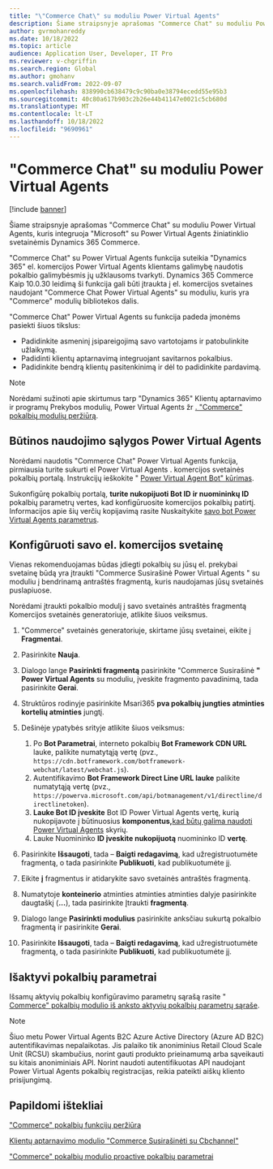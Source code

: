 ```yaml
---
title: "\"Commerce Chat\" su moduliu Power Virtual Agents"
description: Šiame straipsnyje aprašomas "Commerce Chat" su moduliu Power Virtual Agents, kuris integruoja "Microsoft" su Power Virtual Agents žiniatinklio svetainėmis Dynamics 365 Commerce.
author: gvrmohanreddy
ms.date: 10/18/2022
ms.topic: article
audience: Application User, Developer, IT Pro
ms.reviewer: v-chgriffin
ms.search.region: Global
ms.author: gmohanv
ms.search.validFrom: 2022-09-07
ms.openlocfilehash: 838990cb638479c9c90ba0e38794ecedd55e95b3
ms.sourcegitcommit: 40c80a617b903c2b26e44b41147e0021c5cb680d
ms.translationtype: MT
ms.contentlocale: lt-LT
ms.lasthandoff: 10/18/2022
ms.locfileid: "9690961"
---
```

# <a name="commerce-chat-with-power-virtual-agents-module"></a>"Commerce Chat" su moduliu Power Virtual Agents

[!include [banner](includes/banner.md)]

Šiame straipsnyje aprašomas "Commerce Chat" su moduliu Power Virtual Agents, kuris integruoja "Microsoft" su Power Virtual Agents žiniatinklio svetainėmis Dynamics 365 Commerce.

"Commerce Chat" su Power Virtual Agents funkcija suteikia "Dynamics 365" el. komercijos Power Virtual Agents klientams galimybę naudotis pokalbio galimybėsmis jų užklausoms tvarkyti. Dynamics 365 Commerce Kaip 10.0.30 leidimą ši funkcija gali būti įtraukta į el. komercijos svetaines naudojant "Commerce Chat Power Virtual Agents" su moduliu, kuris yra "Commerce" modulių bibliotekos dalis.

"Commerce Chat" Power Virtual Agents su funkcija padeda įmonėms pasiekti šiuos tikslus:

- Padidinkite asmeninį įsipareigojimą savo vartotojams ir patobulinkite užlaikymą.
- Padidinti klientų aptarnavimą integruojant savitarnos pokalbius.
- Padidinkite bendrą klientų pasitenkinimą ir dėl to padidinkite pardavimą.

> [!NOTE]
> Norėdami sužinoti apie skirtumus tarp "Dynamics 365" Klientų aptarnavimo ir programų Prekybos modulių, Power Virtual Agents žr [. "Commerce" pokalbių modulių peržiūrą](/commerce-chat-modules-overview.md).

## <a name="prerequisites-for-using-power-virtual-agents"></a><a id="prereq"></a> Būtinos naudojimo sąlygos Power Virtual Agents

Norėdami naudotis "Commerce Chat" Power Virtual Agents funkcija, pirmiausia turite sukurti el Power Virtual Agents . komercijos svetainės pokalbių portalą. Instrukcijų ieškokite " [Power Virtual Agent Bot" kūrimas](/power-virtual-agents/authoring-first-bot).

Sukonfigūrę pokalbių portalą, **turite nukopijuoti Bot ID** **ir nuomininkų ID** pokalbių parametrų vertes, kad konfigūruosite komercijos pokalbių patirtį. Informacijos apie šių verčių kopijavimą rasite Nuskaitykite [savo bot Power Virtual Agents parametrus](/power-virtual-agents/publication-connect-bot-to-custom-application#retrieve-your-power-virtual-agents-bot-parameters).

## <a name="configure-your-e-commerce-site"></a>Konfigūruoti savo el. komercijos svetainę 

Vienas rekomenduojamas būdas įdiegti pokalbių su jūsų el. prekybai svetainę būdą yra įtraukti "Commerce Susirašinė Power Virtual Agents " su moduliu į bendrinamą antraštės fragmentą, kuris naudojamas jūsų svetainės puslapiuose.

Norėdami įtraukti pokalbio modulį į savo svetainės antraštės fragmentą Komercijos svetainės generatoriuje, atlikite šiuos veiksmus.

1. "Commerce" svetainės generatoriuje, skirtame jūsų svetainei, eikite į **Fragmentai**.
1. Pasirinkite **Nauja**.
1. Dialogo lange **Pasirinkti fragmentą** pasirinkite "Commerce Susirašinė **" Power Virtual Agents** su moduliu, įveskite fragmento pavadinimą, tada pasirinkite **Gerai**.
1. Struktūros rodinyje pasirinkite Msari365 **pva pokalbių jungties atminties kortelių atminties** jungtį.
1. Dešinėje ypatybės srityje atlikite šiuos veiksmus:

    1. Po **Bot Parametrai**, interneto pokalbių **Bot Framework CDN URL** lauke, palikite numatytąją vertę (pvz., `https://cdn.botframework.com/botframework-webchat/latest/webchat.js`).
    1. Autentifikavimo **Bot Framework Direct Line URL lauke** palikite numatytąją vertę (pvz., `https://powerva.microsoft.com/api/botmanagement/v1/directline/directlinetoken`).
    1. **Lauke Bot ID įveskite** Bot ID Power Virtual Agents vertę, kurią nukopijavote į būtinuosius **komponentus,**[kad būtų galima naudoti Power Virtual Agents](#prereq) skyrių.
    1. Lauke Nuomininko **ID įveskite nukopijuotą** nuomininko ID **vertę**.

1. Pasirinkite **Išsaugoti**, tada – **Baigti redagavimą**, kad užregistruotumėte fragmentą, o tada pasirinkite **Publikuoti**, kad publikuotumėte jį.
1. Eikite **į** fragmentus ir atidarykite savo svetainės antraštės fragmentą.
1. Numatytoje **konteinerio** atminties atminties atminties dalyje pasirinkite daugtaškį (**...**), tada pasirinkite Įtraukti **fragmentą**.
1. Dialogo lange **Pasirinkti modulius** pasirinkite anksčiau sukurtą pokalbio fragmentą ir pasirinkite **Gerai**.
1. Pasirinkite **Išsaugoti**, tada – **Baigti redagavimą**, kad užregistruotumėte fragmentą, o tada pasirinkite **Publikuoti**, kad publikuotumėte jį.

## <a name="proactive-chat-parameters"></a>Išaktyvi pokalbių parametrai

Išsamų aktyvių pokalbių konfigūravimo parametrų sąrašą rasite " [Commerce" pokalbių modulio iš anksto aktyvių pokalbių parametrų sąraše](chat-proactive-chat-parameters.md).

> [!NOTE]
> Šiuo metu Power Virtual Agents B2C Azure Active Directory (Azure AD B2C) autentifikavimas nepalaikotas. Jis palaiko tik anoniminius Retail Cloud Scale Unit (RCSU) skambučius, norint gauti produkto prieinamumą arba sąveikauti su kitais anoniminiais API. Norint naudoti autentifikuotas API naudojant Power Virtual Agents pokalbių registracijas, reikia pateikti aiškų kliento prisijungimą.

## <a name="additional-resources"></a>Papildomi ištekliai

["Commerce" pokalbių funkcijų peržiūra](commerce-chat-overview.md)

[Klientų aptarnavimo modulio "Commerce Susirašinėti su Cbchannel"](commerce-chat-module.md)

["Commerce" pokalbių modulio proactive pokalbių parametrai](chat-proactive-chat-parameters.md)
